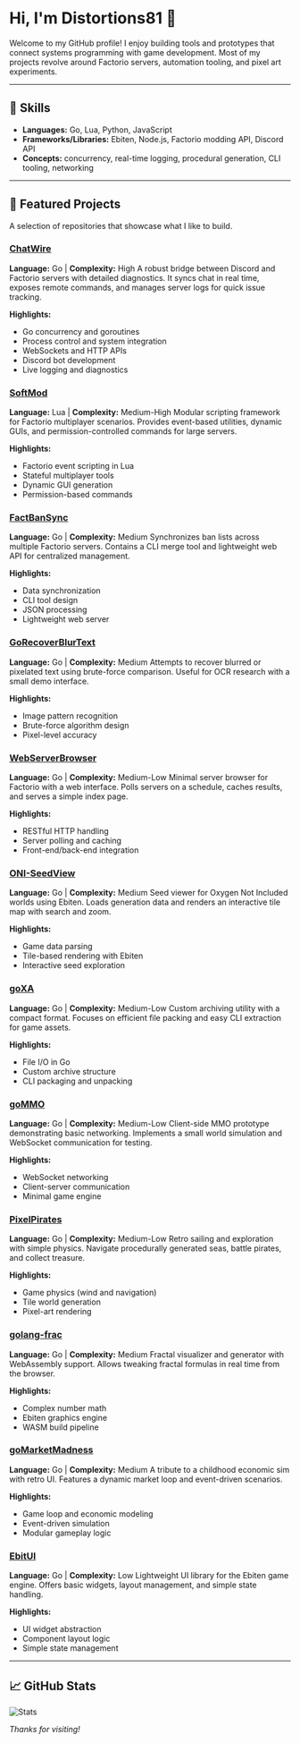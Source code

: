 # Hi, I'm Distortions81 👋

Welcome to my GitHub profile! I enjoy building tools and prototypes that connect systems programming with game development. Most of my projects revolve around Factorio servers, automation tooling, and pixel art experiments.

---

## 🚀 Skills
- **Languages:** Go, Lua, Python, JavaScript
- **Frameworks/Libraries:** Ebiten, Node.js, Factorio modding API, Discord API
- **Concepts:** concurrency, real-time logging, procedural generation, CLI tooling, networking

---

## 🌟 Featured Projects
A selection of repositories that showcase what I like to build.

### [ChatWire](https://github.com/M45-Science/ChatWire)
**Language:** Go | **Complexity:** High
A robust bridge between Discord and Factorio servers with detailed diagnostics. It syncs chat in real time, exposes remote commands, and manages server logs for quick issue tracking.

**Highlights:**
- Go concurrency and goroutines
- Process control and system integration
- WebSockets and HTTP APIs
- Discord bot development
- Live logging and diagnostics

### [SoftMod](https://github.com/M45-Science/SoftMod)
**Language:** Lua | **Complexity:** Medium-High
Modular scripting framework for Factorio multiplayer scenarios. Provides event-based utilities, dynamic GUIs, and permission-controlled commands for large servers.

**Highlights:**
- Factorio event scripting in Lua
- Stateful multiplayer tools
- Dynamic GUI generation
- Permission-based commands

### [FactBanSync](https://github.com/M45-Science/FactBanSync)
**Language:** Go | **Complexity:** Medium
Synchronizes ban lists across multiple Factorio servers. Contains a CLI merge tool and lightweight web API for centralized management.

**Highlights:**
- Data synchronization
- CLI tool design
- JSON processing
- Lightweight web server

### [GoRecoverBlurText](https://github.com/Distortions81/GoRecoverBlurText)
**Language:** Go | **Complexity:** Medium
Attempts to recover blurred or pixelated text using brute-force comparison. Useful for OCR research with a small demo interface.

**Highlights:**
- Image pattern recognition
- Brute-force algorithm design
- Pixel-level accuracy

### [WebServerBrowser](https://github.com/M45-Science/WebServerBrowser)
**Language:** Go | **Complexity:** Medium-Low
Minimal server browser for Factorio with a web interface. Polls servers on a schedule, caches results, and serves a simple index page.

**Highlights:**
- RESTful HTTP handling
- Server polling and caching
- Front-end/back-end integration

### [ONI-SeedView](https://github.com/Distortions81/ONI-SeedView)
**Language:** Go | **Complexity:** Medium
Seed viewer for Oxygen Not Included worlds using Ebiten. Loads generation data and renders an interactive tile map with search and zoom.

**Highlights:**
- Game data parsing
- Tile-based rendering with Ebiten
- Interactive seed exploration

### [goXA](https://github.com/Distortions81/goXA)
**Language:** Go | **Complexity:** Medium-Low
Custom archiving utility with a compact format. Focuses on efficient file packing and easy CLI extraction for game assets.

**Highlights:**
- File I/O in Go
- Custom archive structure
- CLI packaging and unpacking

### [goMMO](https://github.com/Distortions81/goMMO)
**Language:** Go | **Complexity:** Medium-Low
Client-side MMO prototype demonstrating basic networking. Implements a small world simulation and WebSocket communication for testing.

**Highlights:**
- WebSocket networking
- Client-server communication
- Minimal game engine

### [PixelPirates](https://github.com/Distortions81/PixelPirates)
**Language:** Go | **Complexity:** Medium-Low
Retro sailing and exploration with simple physics. Navigate procedurally generated seas, battle pirates, and collect treasure.

**Highlights:**
- Game physics (wind and navigation)
- Tile world generation
- Pixel-art rendering

### [golang-frac](https://github.com/Distortions81/golang-frac)
**Language:** Go | **Complexity:** Medium
Fractal visualizer and generator with WebAssembly support. Allows tweaking fractal formulas in real time from the browser.

**Highlights:**
- Complex number math
- Ebiten graphics engine
- WASM build pipeline

### [goMarketMadness](https://github.com/Distortions81/goMarketMadness)
**Language:** Go | **Complexity:** Medium
A tribute to a childhood economic sim with retro UI. Features a dynamic market loop and event-driven scenarios.

**Highlights:**
- Game loop and economic modeling
- Event-driven simulation
- Modular gameplay logic

### [EbitUI](https://github.com/Distortions81/EbitUI)
**Language:** Go | **Complexity:** Low
Lightweight UI library for the Ebiten game engine. Offers basic widgets, layout management, and simple state handling.

**Highlights:**
- UI widget abstraction
- Component layout logic
- Simple state management

---

## 📈 GitHub Stats
![Stats](https://github-readme-stats.vercel.app/api?username=Distortions81&show_icons=true&theme=dark)

_Thanks for visiting!_
